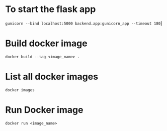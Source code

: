 # To start the flask app
`gunicorn --bind localhost:5000 backend.app:gunicorn_app --timeout 180`]

# Build docker image
`docker build --tag <image_name> .`

# List all docker images
`docker images`

# Run Docker image
`docker run <image_name>` 